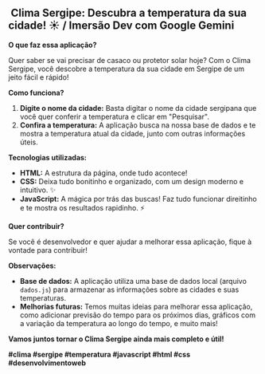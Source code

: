 ## ️ Clima Sergipe: Descubra a temperatura da sua cidade! ☀️ / Imersão Dev com Google Gemini

**O que faz essa aplicação?**

Quer saber se vai precisar de casaco ou protetor solar hoje? Com o Clima Sergipe, você descobre a temperatura da sua cidade em Sergipe de um jeito fácil e rápido! 

**Como funciona?**

1. **Digite o nome da cidade:** Basta digitar o nome da cidade sergipana que você quer conferir a temperatura e clicar em "Pesquisar". 
2. **Confira a temperatura:** A aplicação busca na nossa base de dados e te mostra a temperatura atual da cidade, junto com outras informações úteis. 

**Tecnologias utilizadas:**

* **HTML:** A estrutura da página, onde tudo acontece! ️
* **CSS:** Deixa tudo bonitinho e organizado, com um design moderno e intuitivo. ✨
* **JavaScript:** A mágica por trás das buscas! Faz tudo funcionar direitinho e te mostra os resultados rapidinho. ⚡

**Quer contribuir?**

Se você é desenvolvedor e quer ajudar a melhorar essa aplicação, fique à vontade para contribuir! 

**Observações:**

* **Base de dados:** A aplicação utiliza uma base de dados local (arquivo `dados.js`) para armazenar as informações sobre as cidades e suas temperaturas. 
* **Melhorias futuras:** Temos muitas ideias para melhorar essa aplicação, como adicionar previsão do tempo para os próximos dias, gráficos com a variação da temperatura ao longo do tempo, e muito mais! 

**Vamos juntos tornar o Clima Sergipe ainda mais completo e útil!**

**#clima #sergipe #temperatura #javascript #html #css #desenvolvimentoweb**
